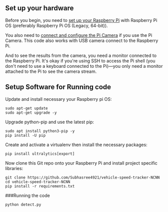 

## Set up your hardware

Before you begin, you need to
[set up your Raspberry Pi](https://projects.raspberrypi.org/en/projects/raspberry-pi-setting-up)
with Raspberry Pi OS (preferably Raspberry Pi OS (Legacy, 64-bit)).

You also need to
[connect and configure the Pi Camera](https://www.raspberrypi.org/documentation/configuration/camera.md)
if you use the Pi Camera. This code also works with USB camera connect to the
Raspberry Pi.

And to see the results from the camera, you need a monitor connected to the
Raspberry Pi. It's okay if you're using SSH to access the Pi shell (you don't
need to use a keyboard connected to the Pi)—you only need a monitor attached to
the Pi to see the camera stream.

## Setup Software for Running code

Update and install necessary your Raspberry pi OS:
``` 
sudo apt-get update
sudo apt-get upgrade -y
```
Upgrade python-pip and use the latest pip:
```
sudo apt install python3-pip -y
pip install -U pip
```
Create and activate a virtualenv then install the necessary packages:

```
pip install ultralytics[export]
```
Now clone this Git repo onto your Raspberry Pi and install project specific libraries:

```
git clone https://github.com/Subhasree4921/vehicle-speed-tracker-NCNN
cd vehicle-speed-tracker-NCNN
pip install -r requirements.txt
```
###Running the code 
```
python detect.py
```

